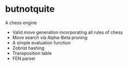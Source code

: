 # butnotquite
A chess engine

- Valid move generation incorporating all rules of chess
- Move search via Alpha-Beta pruning
- A simple evaluation function
- Zobrist hashing
- Transposition table
- FEN parser
